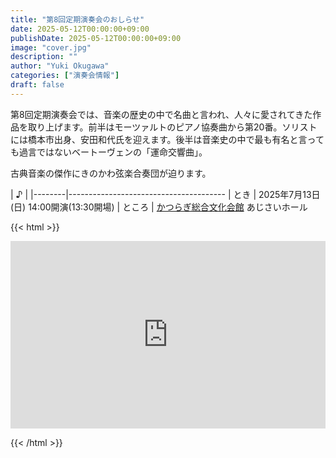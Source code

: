 ```yaml
---
title: "第8回定期演奏会のおしらせ"
date: 2025-05-12T00:00:00+09:00
publishDate: 2025-05-12T00:00:00+09:00
image: "cover.jpg"
description: ""
author: "Yuki Okugawa"
categories: ["演奏会情報"]
draft: false
---
```


第8回定期演奏会では、音楽の歴史の中で名曲と言われ、人々に愛されてきた作品を取り上げます。前半はモーツァルトのピアノ協奏曲から第20番。ソリストには橋本市出身、安田和代氏を迎えます。後半は音楽史の中で最も有名と言っても過言ではないベートーヴェンの「運命交響曲」。

古典音楽の傑作にきのかわ弦楽合奏団が迫ります。

| ♪     |
|--------|---------------------------------------
| とき   | 2025年7月13日(日) 14:00開演(13:30開場)
| ところ | [かつらぎ総合文化会館](https://www.town.katsuragi.wakayama.jp/050/120/020/) あじさいホール

{{< html >}}

<iframe src="https://www.google.com/maps/embed?pb=!1m18!1m12!1m3!1d3296.1842100559807!2d135.50272821522157!3d34.294849480540634!2m3!1f0!2f0!3f0!3m2!1i1024!2i768!4f13.1!3m3!1m2!1s0x60072c206a160e55%3A0x903ceb74cd0662bb!2z44GL44Gk44KJ44GO57eP5ZCI5paH5YyW5Lya6aSo44CM44GC44GY44GV44GE44Ob44O844Or44CN!5e0!3m2!1sja!2sjp!4v1683783114929!5m2!1sja!2sjp" style="border:0;width:100%;height:300px;" allowfullscreen="" loading="lazy" referrerpolicy="no-referrer-when-downgrade"></iframe>

{{< /html >}}
